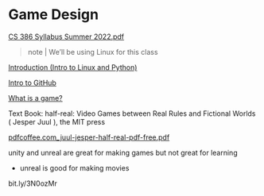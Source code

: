 # Game Design

[CS 386 Syllabus Summer 2022.pdf](Game%20Design%20300331a507644c108e682af1c1c4d8fb/CS_386_Syllabus_Summer_2022.pdf)

> note | We’ll be using Linux for this class
> 

[Introduction (Intro to Linux and Python)](Game%20Design%20300331a507644c108e682af1c1c4d8fb/Introduction%20(Intro%20to%20Linux%20and%20Python)%2092e706eb7b8946abbfce49c7655a4fcd.md)

[Intro to GitHub](Game%20Design%20300331a507644c108e682af1c1c4d8fb/Intro%20to%20GitHub%20bce9bff4ee2c4d90b8fac3cbc90079b7.md)

[What is a game?](Game%20Design%20300331a507644c108e682af1c1c4d8fb/What%20is%20a%20game%206d888752b86241c0825ba8ba6407d9cc.md)

Text Book: 
half-real: Video Games between Real Rules and Fictional Worlds ( Jesper Juul ), the MIT press

[pdfcoffee.com_juul-jesper-half-real-pdf-free.pdf](Game%20Design%20300331a507644c108e682af1c1c4d8fb/pdfcoffee.com_juul-jesper-half-real-pdf-free.pdf)

unity and unreal are great for making games but not great for learning

- unreal is good for making movies

bit.ly/3N0ozMr